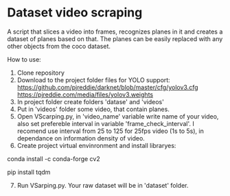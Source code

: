 # Dataset video scraping
A script that slices a video into frames, recognizes planes in it and creates a dataset of planes based on that. The planes can be easily replaced with any other objects from the coco dataset.

How to use:

1. Clone repository
2. Download to the project folder files for YOLO support:
https://github.com/pjreddie/darknet/blob/master/cfg/yolov3.cfg
https://pjreddie.com/media/files/yolov3.weights
3. In project folder create folders 'datase' and 'videos'
4. Put in 'videos' folder some video, that contain planes.
5. Open VScarping.py, in 'video_name' variable write name of your video, also set prefereble interval in variable 'frame_check_interval'. I recomend use interval from 25 to 125 for 25fps video (1s to 5s), in dependance on information density of video.
6. Create project virtual envinronment and install libraryes:

conda install -c conda-forge cv2

pip install tqdm

7. Run VSarping.py. Your raw dataset will be in 'dataset' folder.
